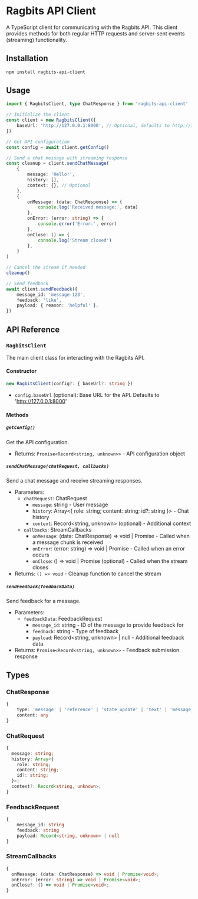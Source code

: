 # Ragbits API Client

A TypeScript client for communicating with the Ragbits API. This client provides methods for both regular HTTP requests and server-sent events (streaming) functionality.

## Installation

```bash
npm install ragbits-api-client
```

## Usage

```typescript
import { RagbitsClient, type ChatResponse } from 'ragbits-api-client'

// Initialize the client
const client = new RagbitsClient({
    baseUrl: 'http://127.0.0.1:8000', // Optional, defaults to http://127.0.0.1:8000
})

// Get API configuration
const config = await client.getConfig()

// Send a chat message with streaming response
const cleanup = client.sendChatMessage(
    {
        message: 'Hello!',
        history: [],
        context: {}, // Optional
    },
    {
        onMessage: (data: ChatResponse) => {
            console.log('Received message:', data)
        },
        onError: (error: string) => {
            console.error('Error:', error)
        },
        onClose: () => {
            console.log('Stream closed')
        },
    }
)

// Cancel the stream if needed
cleanup()

// Send feedback
await client.sendFeedback({
    message_id: 'message-123',
    feedback: 'like',
    payload: { reason: 'helpful' },
})
```

## API Reference

### `RagbitsClient`

The main client class for interacting with the Ragbits API.

#### Constructor

```typescript
new RagbitsClient(config?: { baseUrl?: string })
```

- `config.baseUrl` (optional): Base URL for the API. Defaults to 'http://127.0.0.1:8000'

#### Methods

##### `getConfig()`

Get the API configuration.

- Returns: `Promise<Record<string, unknown>>` - API configuration object

##### `sendChatMessage(chatRequest, callbacks)`

Send a chat message and receive streaming responses.

- Parameters:
    - `chatRequest`: ChatRequest
        - `message`: string - User message
        - `history`: Array<{ role: string; content: string; id?: string }> - Chat history
        - `context`: Record<string, unknown> (optional) - Additional context
    - `callbacks`: StreamCallbacks
        - `onMessage`: (data: ChatResponse) => void | Promise<void> - Called when a message chunk is received
        - `onError`: (error: string) => void | Promise<void> - Called when an error occurs
        - `onClose`: () => void | Promise<void> (optional) - Called when the stream closes
- Returns: `() => void` - Cleanup function to cancel the stream

##### `sendFeedback(feedbackData)`

Send feedback for a message.

- Parameters:
    - `feedbackData`: FeedbackRequest
        - `message_id`: string - ID of the message to provide feedback for
        - `feedback`: string - Type of feedback
        - `payload`: Record<string, unknown> | null - Additional feedback data
- Returns: `Promise<Record<string, unknown>>` - Feedback submission response

## Types

### ChatResponse

```typescript
{
    type: 'message' | 'reference' | 'state_update' | 'text' | 'message_id'
    content: any
}
```

### ChatRequest

```typescript
{
  message: string;
  history: Array<{
    role: string;
    content: string;
    id?: string;
  }>;
  context?: Record<string, unknown>;
}
```

### FeedbackRequest

```typescript
{
    message_id: string
    feedback: string
    payload: Record<string, unknown> | null
}
```

### StreamCallbacks

```typescript
{
  onMessage: (data: ChatResponse) => void | Promise<void>;
  onError: (error: string) => void | Promise<void>;
  onClose?: () => void | Promise<void>;
}
```
